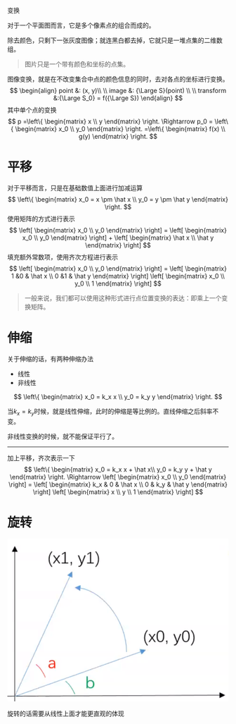 变换

对于一个平面图而言，它是多个像素点的组合而成的。

除去颜色，只剩下一张灰度图像；就连黑白都去掉，它就只是一堆点集的二维数组。

> 图片只是一个带有颜色和坐标的点集。

图像变换，就是在不改变集合中点的颜色信息的同时，去对各点的坐标进行变换。
$$
\begin{align}
point &: (x, y)\\ \\
image &: {\Large S}(point) \\ \\
transform &:{\Large S_0} = f({\Large S})
\end{align}
$$
其中单个点的变换
$$
p =\left\{
\begin{matrix}
x \\ y
\end{matrix}
\right.
\Rightarrow 
p_0 = \left\{ 
\begin{matrix}
x_0 \\ 
y_0
\end{matrix}
\right.
=\left\{
\begin{matrix}
f(x) \\
g(y)
\end{matrix}
\right.
$$

# 平移

对于平移而言，只是在基础数值上面进行加减运算
$$
\left\{
\begin{matrix}
x_0 = x \pm \hat x \\
y_0 = y \pm \hat y
\end{matrix}
\right.
$$
使用矩阵的方式进行表示
$$
\left[
\begin{matrix}
x_0 \\ y_0
\end{matrix}
\right] = 
\left[
\begin{matrix}
x_0 \\ y_0
\end{matrix}
\right] +
\left[
\begin{matrix}
\hat x \\ \hat y
\end{matrix}
\right]
$$
填充额外常数项，使用齐次方程进行表示
$$
\left[
\begin{matrix}
x_0 \\ y_0
\end{matrix}
\right] = 
\left[
\begin{matrix}
1 &0  & \hat x \\
0 &1 & \hat y
\end{matrix}
\right]
\left[
\begin{matrix}
x_0 \\ y_0 \\ 1
\end{matrix}
\right]
$$

> 一般来说，我们都可以使用这种形式进行点位置变换的表达：即乘上一个变换矩阵。

# 伸缩

关于伸缩的话，有两种伸缩办法

- 线性
- 非线性

$$
\left\{
\begin{matrix}
x_0 = k_x x \\ 
y_0 = k_y y
\end{matrix}
\right.
$$

当$k_x =k_y$时候，就是线性伸缩，此时的伸缩是等比例的。直线伸缩之后斜率不变。

非线性变换的时候，就不能保证平行了。

<hr>

加上平移，齐次表示一下
$$
\left\{
\begin{matrix}
x_0 = k_x x + \hat x\\ 
y_0 = k_y y + \hat y
\end{matrix}
\right.
\Rightarrow
\left[
\begin{matrix}
x_0 \\ y_0
\end{matrix}  
\right] = 
\left[
\begin{matrix}
k_x & 0 & \hat x \\
0 & k_y & \hat y
\end{matrix}
\right]
\left[
\begin{matrix}
x \\ y \\ 1
\end{matrix}
\right]
$$


# 旋转

![1578320998850](pic\1578320998850.png)

旋转的话需要从线性上面才能更直观的体现
